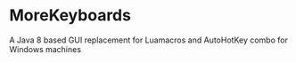 # MoreKeyboards
A Java 8 based GUI replacement for Luamacros and AutoHotKey combo for Windows machines
